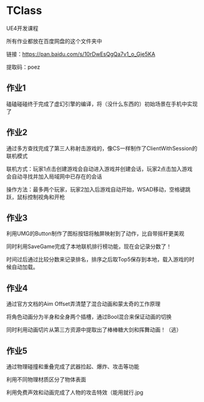 # TClass

UE4开发课程

所有作业都放在百度网盘的这个文件夹中

链接：https://pan.baidu.com/s/10rDwEsQgQa7v1_o_Gje5KA 

提取码：poez 

## 作业1

磕磕碰碰终于完成了虚幻引擎的编译，将（没什么东西的）初始场景在手机中实现了

## 作业2

通过多方查找完成了第三人称射击游戏的，像CS一样制作了ClientWithSession的联机模式

联机方式：玩家1点击创建游戏会自动进入游戏并创建会话，玩家2点击加入游戏会自动寻找并加入局域网中已存在的会话

操作方法：最多两个玩家，玩家2加入后游戏自动开始，WSAD移动，空格键跳跃，鼠标控制视角和开枪

## 作业3

利用UMG的Button制作了图标按钮将触屏映射到了动作，比自带摇杆更美观

同时利用SaveGame完成了本地联机排行榜功能，现在会记录分数了！

时间过后通过比较分数来记录排名，排序之后取Top5保存到本地，载入游戏的时候自动加载。

## 作业4

通过官方文档的Aim Offset弄清楚了混合动画和蒙太奇的工作原理

将角色动画分为半身和全身两个插槽，通过Bool混合来保证动画的切换

同时利用动画切片从第三方资源中提取出了棒棒糖大剑和挥舞动画！（逃）

## 作业5

通过物理碰撞和重叠完成了武器捡起、爆炸、攻击等功能

利用不同物理材质区分了物体表面

利用免费声效和动画完成了人物的攻击特效（能用就行.jpg
